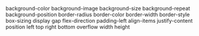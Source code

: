 background-color
background-image
background-size
background-repeat
background-position
border-radius
border-color
border-width
border-style
box-sizing
display
gap
flex-direction
padding-left
align-items
justify-content
position
left
top
right
bottom
overflow
width
height
